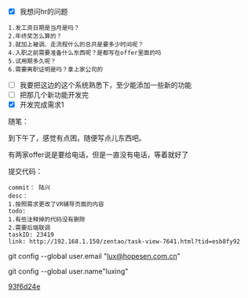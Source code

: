 - [x] 我想问hr的问题

```
1.发工资日期是当月是吗？
2.年终奖怎么算的？
3.就加上被调、走流程什么的总共是要多少时间呢？
4.入职之前需要准备什么东西呢？是都写在offer里面的吗
5.试用期多久呢？
6.需要离职证明是吗？拿上家公司的

```

- [ ] 我要把这边的这个系统熟悉下，至少能添加一些新的功能
- [ ] 把那几个新功能开发完
- [x] 开发完成需求1

随笔：

到下午了，感觉有点困，随便写点儿东西吧。

有两家offer说是要给电话，但是一直没有电话，等着就好了

提交代码：

```
commit： 陆兴
desc：
1.按照需求更改了VR辅导页面的内容
todo:
1.有些注释掉的代码没有删除
2.需要后端联调
taskID: 23419
link: http://192.168.1.150/zentao/task-view-7641.html?tid=esb8fy92
```

 git config --global user.email "lux@hopesen.com.cn"

 git config --global user.name"luxing"

[ 93f6d24e](http://39.108.113.20:51110/lab/ruoyi-monorepo/-/commit/93f6d24e220dbe0ddc975b32f1e4cf933188e678)